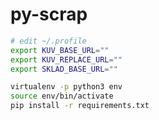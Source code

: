 # py-scrap

```sh
# edit ~/.profile
export KUV_BASE_URL=""
export KUV_REPLACE_URL=""
export SKLAD_BASE_URL=""
```

```sh
virtualenv -p python3 env
source env/bin/activate
pip install -r requirements.txt
```

